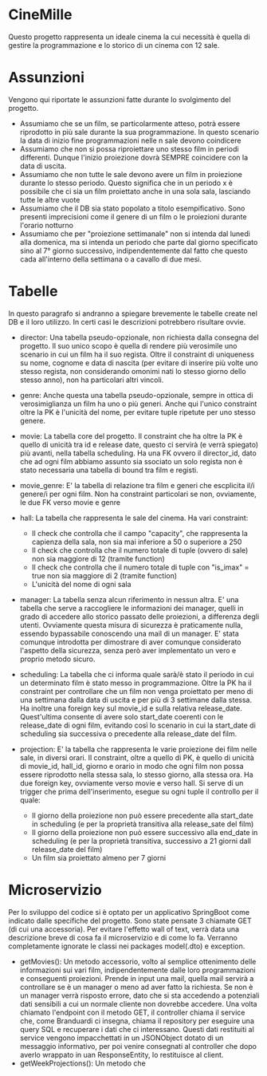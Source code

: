 # CineMille
Questo progetto rappresenta un ideale cinema la cui necessità è quella di gestire la programmazione e lo storico di un cinema con 12 sale. 

<h1>Assunzioni</h1>
<p>Vengono qui riportate le assunzioni fatte durante lo svolgimento del progetto.</p>

- Assumiamo che se un film, se particolarmente atteso, potrà essere riprodotto in più sale durante la sua programmazione. In questo scenario la data di inizio fine programmazioni nelle n sale devono coindicere
- Assumiamo che non si possa riproiettare uno stesso film in periodi differenti. Dunque l'inizio proiezione dovrà SEMPRE coincidere con la data di uscita.
- Assumiamo che non tutte le sale devono avere un film in proiezione durante lo stesso periodo. Questo significa che in un periodo x è possibile che ci sia un film proiettato anche in una sola sala, lasciando tutte le altre vuote
- Assumiamo che il DB sia stato popolato a titolo esempificativo. Sono presenti imprecisioni come il genere di un film o le proiezioni durante l'orario notturno
- Assumiamo che per "proiezione settimanale" non si intenda dal lunedì alla domenica, ma si intenda un periodo che parte dal giorno specificato sino al 7° giorno successivo, indipendentemente dal fatto che questo cada all'interno della settimana o a cavallo di due mesi.

<h1>Tabelle</h1>

<p>In questo paragrafo si andranno a spiegare brevemente le tabelle create nel DB e il loro utilizzo. In certi casi le descrizioni potrebbero risultare ovvie.</p>

- director: Una tabella pseudo-opzionale, non richiesta dalla consegna del progetto. Il suo unico scopo è quella di rendere più verosimile uno scenario in cui un film ha il suo regista. Oltre il constraint di uniqueness su nome, cognome e data di nascita (per evitare di inserire più volte uno stesso regista, non considerando omonimi nati lo stesso giorno dello stesso anno), non ha particolari altri vincoli.
  
- genre: Anche questa una tabella pseudo-opzionale, sempre in ottica di verosimiglianza un film ha uno o più generi. Anche qui l'unico constraint oltre la PK è l'unicità del nome, per evitare tuple ripetute per uno stesso genere.
  
- movie: La tabella core del progetto. Il constraint che ha oltre la PK è quello di unicità tra id e release date, questo ci servirà (e verrà spiegato) più avanti, nella tabella scheduling. Ha una FK ovvero il director_id, dato che ad ogni film abbiamo assunto sia ssociato un solo regista non è stato necessaria una tabella di bound tra film e registi.
  
- movie_genre: E' la tabella di relazione tra film e generi che escplicita il/i genere/i per ogni film. Non ha constraint particolari se non, ovviamente, le due FK verso movie e genre
  
- hall: La tabella che rappresenta le sale del cinema. Ha vari constraint:
  - Il check che controlla che il campo "capacity", che rappresenta la capienza della sala, non sia mai inferiore a 50 o superiore a 250 
  - Il check che controlla che il numero totale di tuple (ovvero di sale) non sia maggiore di 12 (tramite function)
  - Il check che controlla che il numero totale di tuple con "is_imax" = true non sia maggiore di 2 (tramite function)
  - L'unicità del nome di ogni sala

- manager: La tabella senza alcun riferimento in nessun altra. E' una tabella che serve a raccogliere le informazioni dei manager, quelli in grado di accedere allo storico passato delle proiezioni, a differenza degli utenti. Ovviamente questa misura di sicurezza è praticamente nulla, essendo bypassabile conoscendo una mail di un manager. E' stata comunque introdotta per dimostrare di aver comunque considerato l'aspetto della sicurezza, senza però aver implementato un vero e proprio metodo sicuro.

- scheduling: La tabella che ci informa quale sarà/è stato il periodo in cui un determinato film è stato messo in programmazione. Oltre la PK ha il constraint per controllare che un film non venga proiettato per meno di una settimana dalla data di uscita e per più di 3 settimane dalla stessa. Ha inoltre una foreign key sul movie_id e sulla relativa release_date. Quest'ultima consente di avere solo start_date coerenti con le release_date di ogni film, evitando così lo scenario in cui la start_date di scheduling sia successiva o precedente alla release_date del film.

- projection: E' la tabella che rappresenta le varie proiezione dei film nelle sale, in diversi orari. Il constraint, oltre a quello di PK, è quello di unicità di movie_id, hall_id, giorno e orario in modo che ogni film non possa essere riprodotto nella stessa sala, lo stesso giorno, alla stessa ora. Ha due foreign key, ovviamente verso movie e verso hall. Si serve di un trigger che prima dell'inserimento, esegue su ogni tuple il controllo per il quale:
  - Il giorno della proiezione non può essere precedente alla start_date in scheduling (e per la proprietà transitiva alla release_sate del film)
  - Il giorno della proiezione non può essere successivo alla end_date in scheduling (e per la proprietà transitiva, successivo a 21 giorni dall release_date del film)
  - Un film sia proiettato almeno per 7 giorni

<h1>Microservizio</h1>
<p>Per lo sviluppo del codice si è optato per un applicativo SpringBoot come indicato dalle specifiche del progetto. Sono state pensate 3 chiamate GET (di cui una accessoria). Per evitare l'effetto wall of text, verrà data una descrizione breve di cosa fa il microservizio e di come lo fa. Verranno completamente ignorate le classi nei packages model(.dto) e exception.</p>

- getMovies(): Un metodo accessorio, volto al semplice ottenimento delle informazioni sui vari film, indipendentemente dalle loro programmazioni e conseguenti proiezioni. Prende in input una mail, quella mail servirà a controllare se è un manager o meno ad aver fatto la richiesta. Se non è un manager verrà risposto errore, dato che si sta accedendo a potenziali dati sensibili a cui un normale cliente non dovrebbe accedere.
Una volta chiamato l'endpoint con il metodo GET, il controller chiama il service che, come Branduardi ci insegna, chiama il repository per eseguire una query SQL e recuperare i dati che ci interessano. Questi dati restituiti al service vengono impacchettati in un JSONObject dotato di un messaggio informativo, per poi venire consegnati al controller che dopo averlo wrappato in uan ResponseEntity, lo restituisce al client.
- getWeekProjections(): Un metodo che 


  
  
